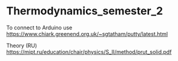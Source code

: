 # Thermodynamics_semester_2
To connect to Arduino use https://www.chiark.greenend.org.uk/~sgtatham/putty/latest.html

Theory (RU) https://mipt.ru/education/chair/physics/S_II/method/prut_solid.pdf
